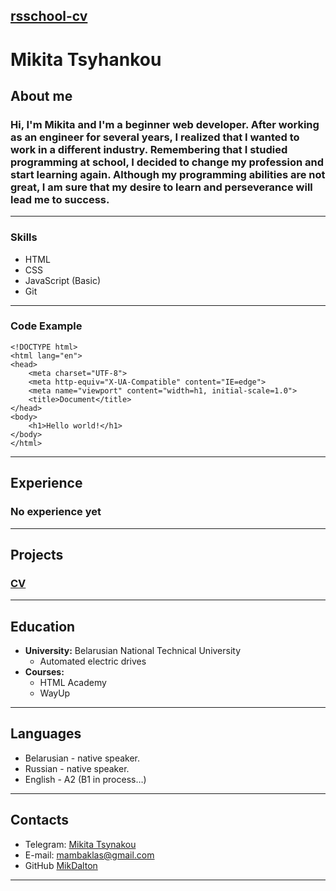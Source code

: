 ## [rsschool-cv](https://mikdalton.github.io/rsschool-cv/cv)
# **Mikita Tsyhankou**
## **About me**
### Hi, I'm Mikita and I'm a beginner web developer. After working as an engineer for several years, I realized that I wanted to work in a different industry. Remembering that I studied programming at school, I decided to change my profession and start learning again. Although my programming abilities are not great, I am sure that my desire to learn and perseverance will lead me to success.
---
### **Skills**
* HTML
* CSS
* JavaScript (Basic)
* Git
---
### **Code Example**
```
<!DOCTYPE html>
<html lang="en">
<head>
    <meta charset="UTF-8">
    <meta http-equiv="X-UA-Compatible" content="IE=edge">
    <meta name="viewport" content="width=h1, initial-scale=1.0">
    <title>Document</title>
</head>
<body>
    <h1>Hello world!</h1>
</body>
</html>
```
---
## **Experience**
### No experience yet
---
## **Projects**
### [CV](https://mikdalton.github.io/rsschool-cv/)
---
## Education
* **University:** Belarusian National Technical University
    + Automated electric drives
* **Courses:**
    * HTML Academy
    * WayUp
---
## **Languages**
* Belarusian - native speaker.
* Russian - native speaker.
* English - A2 (B1 in process…)
---
## **Contacts**
* Telegram: [Mikita Tsynakou](https://t.me/mikdalton)
* E-mail: mambaklas@gmail.com
* GitHub [MikDalton ](https://github.com/MikDalton)
---
